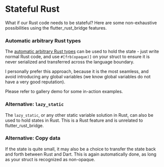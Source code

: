 # Stateful Rust

What if our Rust code needs to be stateful?
Here are some non-exhaustive possibilities using the flutter_rust_bridge features.

### Automatic arbitrary Rust types

The [automatic arbitrary Rust types](../types/arbitrary/rust-auto-opaque)
can be used to hold the state -
just write normal Rust code, and use `#[frb(opaque)]` on your struct to ensure it is
never serialized and transferred across the language boundary.

I personally prefer this approach, because it is the most seamless,
and avoid introducing any global variables (we know global variables do not have a very good reputation).

Please refer to gallery demo for some in-action examples.

### Alternative: `lazy_static`

The `lazy_static`, or any other static variable solution in Rust,
can also be used to hold states in Rust.
This is a Rust feature and is unrelated to flutter_rust_bridge.

### Alternative: Copy data

If the state is quite small, it may also be a choice to transfer the state back and forth
between Rust and Dart.
This is again automatically done, as long as your struct is recognized as non-opaque.
